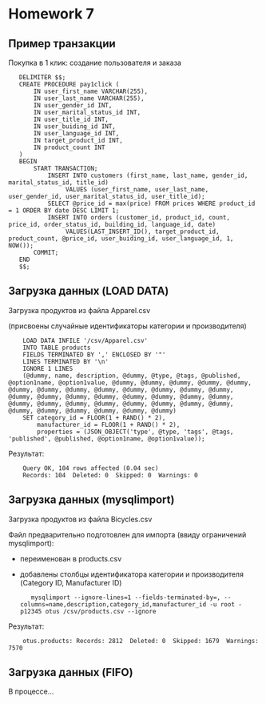 # Homework 7

## Пример транзакции

   Покупка в 1 клик: создание пользователя и заказа
   
       DELIMITER $$;
       CREATE PROCEDURE pay1click (
           IN user_first_name VARCHAR(255),
           IN user_last_name VARCHAR(255),
           IN user_gender_id INT,
           IN user_marital_status_id INT,
           IN user_title_id INT,
           IN user_buiding_id INT,
           IN user_language_id INT,
           IN target_product_id INT,
           IN product_count INT
       )
       BEGIN
           START TRANSACTION;
               INSERT INTO customers (first_name, last_name, gender_id, marital_status_id, title_id) 
                    VALUES (user_first_name, user_last_name, user_gender_id, user_marital_status_id, user_title_id);
               SELECT @price_id = max(price) FROM prices WHERE product_id = 1 ORDER BY date DESC LIMIT 1;
               INSERT INTO orders (customer_id, product_id, count, price_id, order_status_id, building_id, language_id, date) 
                    VALUES(LAST_INSERT_ID(), target_product_id, product_count, @price_id, user_buiding_id, user_language_id, 1, NOW());
           COMMIT;
       END
       $$;
       
## Загрузка данных (LOAD DATA)

   Загрузка продуктов из файла Apparel.csv
   
   (присвоены случайные идентификаторы категории и производителя)
   
        LOAD DATA INFILE '/csv/Apparel.csv' 
        INTO TABLE products
        FIELDS TERMINATED BY ',' ENCLOSED BY '"'
        LINES TERMINATED BY '\n'
        IGNORE 1 LINES
        (@dummy, name, description, @dummy, @type, @tags, @published, @option1name, @option1value, @dummy, @dummy, @dummy, @dummy, @dummy, @dummy, @dummy, @dummy, @dummy, @dummy, @dummy, @dummy, @dummy, @dummy, @dummy, @dummy, @dummy, @dummy, @dummy, @dummy, @dummy, @dummy, @dummy, @dummy, @dummy, @dummy, @dummy, @dummy, @dummy, @dummy, @dummy, @dummy, @dummy, @dummy, @dummy)
        SET category_id = FLOOR(1 + RAND() * 2),
            manufacturer_id = FLOOR(1 + RAND() * 2),
            properties = (JSON_OBJECT('type', @type, 'tags', @tags, 'published', @published, @option1name, @option1value));
            
   Результат:
   
        Query OK, 104 rows affected (0.04 sec)
        Records: 104  Deleted: 0  Skipped: 0  Warnings: 0
   
   
## Загрузка данных (mysqlimport)

   Загрузка продуктов из файла Bicycles.csv
   
   Файл предварительно подготовлен для импорта (ввиду ограничений mysqlimport):
       
   - переименован в products.csv
   - добавлены столбцы идентификатора категории и производителя (Category ID, Manufacturer ID)
   
   
   
            mysqlimport --ignore-lines=1 --fields-terminated-by=, --columns=name,description,category_id,manufacturer_id -u root -p12345 otus /csv/products.csv --ignore


   Результат:
   
        otus.products: Records: 2812  Deleted: 0  Skipped: 1679  Warnings: 7570

## Загрузка данных (FIFO)

   В процессе...